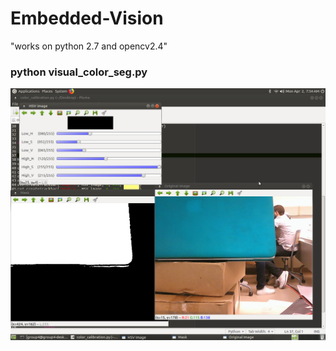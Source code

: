 # Embedded-Vision
"works on python 2.7 and opencv2.4"

### python visual_color_seg.py

![alt text](https://github.com/ShehabMMohamed/Embedded-Vision/blob/master/output.png)
